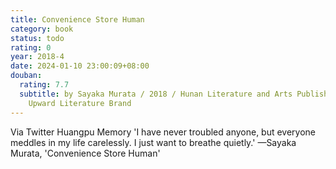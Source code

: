 ```yaml
---
title: Convenience Store Human
category: book
status: todo
rating: 0
year: 2018-4
date: 2024-01-10 23:00:09+08:00
douban:
  rating: 7.7
  subtitle: by Sayaka Murata / 2018 / Hunan Literature and Arts Publishing House ·
    Upward Literature Brand
---
```


Via Twitter Huangpu Memory 'I have never troubled anyone, but everyone meddles in my life carelessly. I just want to breathe quietly.' —Sayaka Murata, 'Convenience Store Human'
